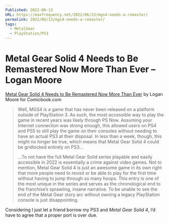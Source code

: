 ```yaml
---
Published: 2022-06-13
URL: https://maxfrequency.net/2022/06/13/mgs4-needs-a-remaster/
permalink: 2022/06/13/mgs4-needs-a-remaster/
tags:
  - MetalGear
  - PlayStation/PS3
---
```

# Metal Gear Solid 4 Needs to Be Remastered Now More Than Ever – Logan Moore

[Metal Gear Solid 4 Needs to Be Remastered Now More Than Ever](https://comicbook.com/gaming/news/metal-gear-solid-4-mgs4-remaster-remake-opinion/) by Logan Moore for Comicbook.com

> Well, MGS4 is a game that has never been released on a platform outside of PlayStation 3. As such, the most accessible way to play the game in recent years was likely through PS Now. Assuming your Internet connection was strong enough, this allowed users on PS4 and PS5 to still play the game on their consoles without needing to have an actual PS3 at their disposal. In less than a week, though, this might no longer be true, which means that Metal Gear Solid 4 could be gridlocked entirely on PS3…
> 
> …To not have the full Metal Gear Solid series playable and easily accessible in 2022 is essentially a crime against video games. Not to mention, Metal Gear Solid 4 is just an awesome game in its own right that more people need to revisit or be able to play for the first time without having to jump through so many hoops. This entry is one of the most unique in the series and serves as the chronological end to the franchise’s sprawling, insane narrative. To be unable to see the end of the Metal Gear story arc without owning a legacy PlayStation console is just disappointing.

Considering I just let a friend borrow my PS3 and *Metal Gear Solid 4*, I’d have to agree that a proper port is over due.